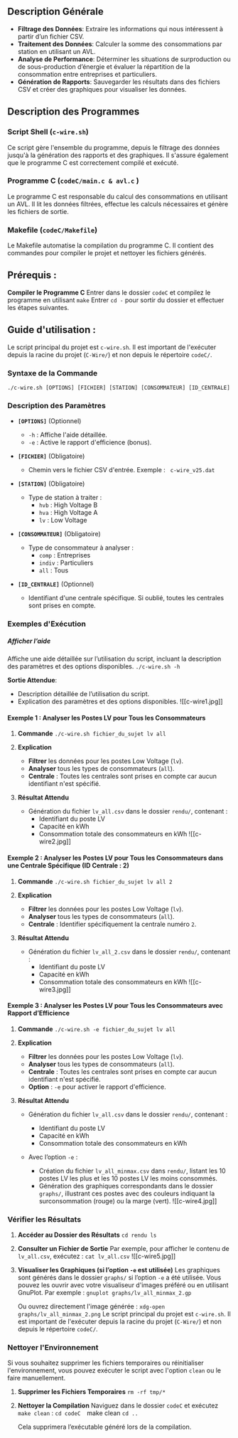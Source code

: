 ## Description Générale

- **Filtrage des Données**: Extraire les informations qui nous intéressent à partir d’un fichier CSV.
- **Traitement des Données**: Calculer la somme des consommations par station en utilisant un AVL.
- **Analyse de Performance**: Déterminer les situations de surproduction ou de sous-production d’énergie et évaluer la répartition de la consommation entre entreprises et particuliers.
- **Génération de Rapports**: Sauvegarder les résultats dans des fichiers CSV et créer des graphiques pour visualiser les données.
  
## Description des Programmes

### Script Shell (`c-wire.sh`)

Ce script gère l'ensemble du programme, depuis le filtrage des données jusqu'à la génération des rapports et des graphiques. Il s'assure également que le programme C est correctement compilé et exécuté.

### Programme C (`codeC/main.c & avl.c` )

Le programme C est responsable du calcul des consommations en utilisant un AVL. Il lit les données filtrées, effectue les calculs nécessaires et génère les fichiers de sortie.

### Makefile (`codeC/Makefile`)

Le Makefile automatise la compilation du programme C. Il contient des commandes pour compiler le projet et nettoyer les fichiers générés.



## Prérequis :

**Compiler le Programme C**
    Entrer dans le dossier `codeC` et compilez le programme en utilisant `make`
    Entrer `cd -` pour sortir du dossier et effectuer les étapes suivantes. 

## Guide d'utilisation :

Le script principal du projet est `c-wire.sh`. Il est important de l'exécuter depuis la racine du projet (`C-Wire/`) et non depuis le répertoire `codeC/`.


### Syntaxe de la Commande

`./c-wire.sh [OPTIONS] [FICHIER] [STATION] [CONSOMMATEUR] [ID_CENTRALE]`


### Description des Paramètres

- **`[OPTIONS]`** (Optionnel)
    - `-h` : Affiche l'aide détaillée.
    - `-e` : Active le rapport d'efficience (bonus).
      
- **`[FICHIER]`** (Obligatoire)
    - Chemin vers le fichier CSV d'entrée. Exemple : ` c-wire_v25.dat`
      
- **`[STATION]`** (Obligatoire)
    - Type de station à traiter :
        - `hvb` : High Voltage B
        - `hva` : High Voltage A
        - `lv` : Low Voltage
          
- **`[CONSOMMATEUR]`** (Obligatoire)
    - Type de consommateur à analyser :
        - `comp` : Entreprises
        - `indiv` : Particuliers
        - `all` : Tous
          
- **`[ID_CENTRALE]`** (Optionnel)
    - Identifiant d'une centrale spécifique. Si oublié, toutes les centrales sont prises en compte.


### Exemples d'Exécution

##### Afficher l’aide

Affiche une aide détaillée sur l’utilisation du script, incluant la description des paramètres et des options disponibles.
`./c-wire.sh -h`

**Sortie Attendue**:

- Description détaillée de l’utilisation du script.
- Explication des paramètres et des options disponibles.
![[c-wire1.jpg]]

#### Exemple 1 : Analyser les Postes LV pour Tous les Consommateurs

1. **Commande**
    `./c-wire.sh fichier_du_sujet lv all`
    
2. **Explication**
    - **Filtrer** les données pour les postes Low Voltage (`lv`).
    - **Analyser** tous les types de consommateurs (`all`).
    - **Centrale** : Toutes les centrales sont prises en compte car aucun identifiant n'est spécifié.
      
3. **Résultat Attendu**
    - Génération du fichier `lv_all.csv` dans le dossier `rendu/`, contenant :
        - Identifiant du poste LV
        - Capacité en kWh
        - Consommation totale des consommateurs en kWh
![[c-wire2.jpg]]


#### Exemple 2 : Analyser les Postes LV pour Tous les Consommateurs dans une Centrale Spécifique (ID Centrale : 2) 
1. **Commande**
    `./c-wire.sh fichier_du_sujet lv all 2 `
    
2. **Explication**
    - **Filtrer** les données pour les postes Low Voltage (`lv`).
    - **Analyser** tous les types de consommateurs (`all`).
    - **Centrale** : Identifier spécifiquement la centrale numéro `2`.
      
3. **Résultat Attendu**
    - Génération du fichier `lv_all_2.csv` dans le dossier `rendu/`, contenant :
        - Identifiant du poste LV
        - Capacité en kWh
        - Consommation totale des consommateurs en kWh
![[c-wire3.jpg]]

#### Exemple 3 : Analyser les Postes LV pour Tous les Consommateurs avec Rapport d’Efficience

1. **Commande**
    `./c-wire.sh -e fichier_du_sujet lv all `
    
2. **Explication**
    - **Filtrer** les données pour les postes Low Voltage (`lv`).
    - **Analyser** tous les types de consommateurs (`all`).
    - **Centrale** : Toutes les centrales sont prises en compte car aucun identifiant n'est spécifié.
    - **Option** : `-e` pour activer le rapport d'efficience.
      
3. **Résultat Attendu**
    - Génération du fichier `lv_all.csv` dans le dossier `rendu/`, contenant :
        - Identifiant du poste LV
        - Capacité en kWh
        - Consommation totale des consommateurs en kWh
          
    - Avec l’option `-e` :
        - Création du fichier `lv_all_minmax.csv` dans `rendu/`, listant les 10 postes LV les plus et les 10 postes LV les moins consommés.
        - Génération des graphiques correspondants dans le dossier `graphs/`, illustrant ces postes avec des couleurs indiquant la surconsommation (rouge) ou la marge (vert).
![[c-wire4.jpg]]

### Vérifier les Résultats

1. **Accéder au Dossier des Résultats**
    `cd rendu ls`
    
2. **Consulter un Fichier de Sortie**
    Par exemple, pour afficher le contenu de `lv_all.csv`, exécutez :
    `cat lv_all.csv`
    ![[c-wire5.jpg]]
3. **Visualiser les Graphiques (si l’option `-e` est utilisée)**
    Les graphiques sont générés dans le dossier `graphs/` si l’option `-e` a été utilisée. Vous pouvez les ouvrir avec votre visualiseur d'images préféré ou en utilisant GnuPlot. Par exemple :
    `gnuplot graphs/lv_all_minmax_2.gp`
    
    Ou ouvrez directement l'image générée :
    `xdg-open graphs/lv_all_minmax_2.png`
Le script principal du projet est `c-wire.sh`. Il est important de l'exécuter depuis la racine du projet (`C-Wire/`) et non depuis le répertoire `codeC/`.


### Nettoyer l'Environnement

Si vous souhaitez supprimer les fichiers temporaires ou réinitialiser l'environnement, vous pouvez exécuter le script avec l'option `clean` ou le faire manuellement.

1. **Supprimer les Fichiers Temporaires**
    `rm -rf tmp/*`
    
2. **Nettoyer la Compilation**
    Naviguez dans le dossier `codeC` et exécutez `make clean` :
    `cd codeC 
	`make clean 
	`cd ..`
    
    Cela supprimera l’exécutable généré lors de la compilation.


